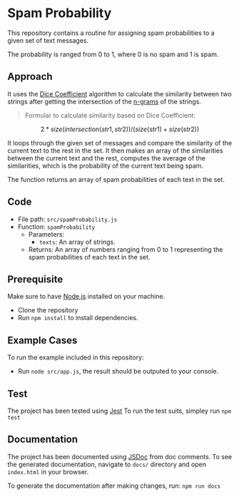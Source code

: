 # Spam Probability

This repository contains a routine for assigning spam probabilities to a given set of text messages.

The probability is ranged from 0 to 1, where 0 is no spam and 1 is spam.

## Approach

It uses the [Dice Coefficient](https://en.wikipedia.org/wiki/Dice%27s_coefficient) algorithm to calculate the similarity between two strings after getting the intersection of the [n-grams](https://en.wikipedia.org/wiki/N-gram) of the strings.

> Formular to calculate similarity based on Dice Coefficient:

```math
2 * size(intersection(str1, str2)) / (size(str1) + size(str2))
```

It loops through the given set of messages and compare the similarity of the current text to the rest in the set. It then makes an array of the similarities between the current text and the rest, computes the average of the similarities, which is the probability of the current text being spam.

The function returns an array of spam probabilities of each text in the set.

## Code

- File path: `src/spamProbability.js`
- Function: `spamProbability`
  - Parameters:
    - `texts`: An array of strings.
  - Returns: An array of numbers ranging from 0 to 1 representing the spam probabilities of each text in the set.

## Prerequisite

Make sure to have [Node.js](http://nodejs.org) installed on your machine.

- Clone the repository
- Run `npm install` to install dependencies.

## Example Cases

To run the example included in this repository:

- Run `node src/app.js`, the result should be outputed to your console.

## Test

The project has been tested using [Jest](https://github.com/facebook/jest)
To run the test suits, simpley run `npm test`

## Documentation

The project has been documented using [JSDoc](https://jsdoc.app) from doc comments. To see the generated documentation, navigate to `docs/` directory and open `index.html` in your browser.

To generate the documentation after making changes, run:
`npm run docs`
